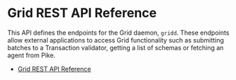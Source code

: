 # Grid REST API Reference

<!--
  Copyright 2018-2020 Cargill Incorporated
  Licensed under Creative Commons Attribution 4.0 International License
  https://creativecommons.org/licenses/by/4.0/
-->

This API defines the endpoints for the Grid daemon, `gridd`. These
endpoints allow external applications to access Grid functionality such as
submitting batches to a Transaction validator, getting a list of schemas or
fetching an agent from Pike.

* [Grid REST API Reference](/docs/0.3/api/)
